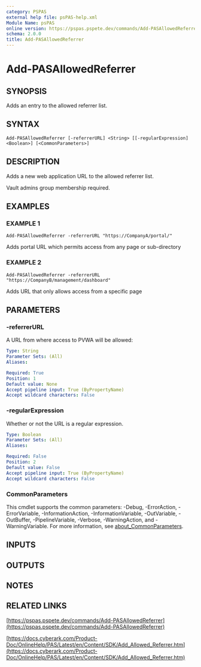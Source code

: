 ```yaml
---
category: PSPAS
external help file: psPAS-help.xml
Module Name: psPAS
online version: https://pspas.pspete.dev/commands/Add-PASAllowedReferrer
schema: 2.0.0
title: Add-PASAllowedReferrer
---
```


# Add-PASAllowedReferrer

## SYNOPSIS
Adds an entry to the allowed referrer list.

## SYNTAX

```
Add-PASAllowedReferrer [-referrerURL] <String> [[-regularExpression] <Boolean>] [<CommonParameters>]
```

## DESCRIPTION
Adds a new web application URL to the allowed referrer list.

Vault admins group membership required.

## EXAMPLES

### EXAMPLE 1
```
Add-PASAllowedReferrer -referrerURL "https://CompanyA/portal/"
```

Adds portal URL which permits access from any page or sub-directory

### EXAMPLE 2
```
Add-PASAllowedReferrer -referrerURL "https://CompanyB/management/dashboard"
```

Adds URL that only allows access from a specific page

## PARAMETERS

### -referrerURL
A URL from where access to PVWA will be allowed:

```yaml
Type: String
Parameter Sets: (All)
Aliases:

Required: True
Position: 1
Default value: None
Accept pipeline input: True (ByPropertyName)
Accept wildcard characters: False
```

### -regularExpression
Whether or not the URL is a regular expression.

```yaml
Type: Boolean
Parameter Sets: (All)
Aliases:

Required: False
Position: 2
Default value: False
Accept pipeline input: True (ByPropertyName)
Accept wildcard characters: False
```

### CommonParameters
This cmdlet supports the common parameters: -Debug, -ErrorAction, -ErrorVariable, -InformationAction, -InformationVariable, -OutVariable, -OutBuffer, -PipelineVariable, -Verbose, -WarningAction, and -WarningVariable. For more information, see [about_CommonParameters](http://go.microsoft.com/fwlink/?LinkID=113216).

## INPUTS

## OUTPUTS

## NOTES

## RELATED LINKS

[https://pspas.pspete.dev/commands/Add-PASAllowedReferrer](https://pspas.pspete.dev/commands/Add-PASAllowedReferrer)

[https://docs.cyberark.com/Product-Doc/OnlineHelp/PAS/Latest/en/Content/SDK/Add_Allowed_Referrer.htm](https://docs.cyberark.com/Product-Doc/OnlineHelp/PAS/Latest/en/Content/SDK/Add_Allowed_Referrer.htm)
